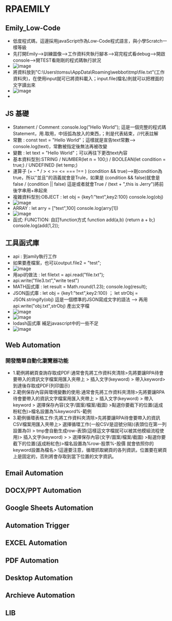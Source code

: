 # RPAEMILY

## Emily_Low-Code 
- 低度程式碼，這邊採用javaScript作為Low-Code程式語言，與小學Scratch一樣等級
- 先打開Emily-->訓練圖像-->工作資料夾執行腳本-->寫完程式看debug-->開啟console-->開TEST看剛剛的程式碼執行狀況
- ![image](https://github.com/Tomalison/RPAEMILY/assets/96727036/7c0f6631-5863-4676-976d-60085ec2d720)
- 將資料放到"C:\Users\tomsu\AppData\Roaming\webbot\tmp\file.txt"(工作資料夾)，在使用input就可已將資料載入；input.file(檔名)則就可以把裡面的文字讀出來
- ![image](https://github.com/Tomalison/RPAEMILY/assets/96727036/85692f49-70b7-4c0c-b6e1-410cf53098a3)
- 
## JS 基礎
- Statement / Comment :console.log("Hello World"); 這是一個完整的程式碼Statement，用.取用，中括弧為放入的東西，；則是代表結束，//代表註解
- 常數 : const text = "Hello World"；這樣就是宣告text常數--> console.log(text)，常數被指定後無法再被改變
- 變數 : let text = "Hello World"；可以再往下更改text內容
- 基本資料型別:STRING / NUMBER(let n = 100;) / BOOLEAN(let condition = true;) / UNDEFINED (let temp;)
- 運算子 (+ - * / > < >= <= === !== ) (condition && true)-->剛condition為true，所以"並且"的涵義就會是Trule，如果是 (condition && false)就會是false / (condition || false) 這是或者就會True / (text + ",this is Jerry")將前後字串用+串起來
- 複雜資料型別:OBJECT : let obj = {key1:"text",key2:100} console.log(obj)
- ![image](https://github.com/Tomalison/RPAEMILY/assets/96727036/711ba455-5447-443e-9961-5b4972c1b151)
- ARRAY : let arry = ["text",100] console.log(arry[1])
- ![image](https://github.com/Tomalison/RPAEMILY/assets/96727036/bfabef18-6022-4333-9b9f-8f7ce5dacd31)
- 函式: FUNCTION: 自訂function方式 function add(a,b) {return a + b;} console.log(add(1,2));

## 工具函式庫
- api : 到amily執行工作
- 如果要產檔案，也可以output.file2 = "test";
- ![image](https://github.com/Tomalison/RPAEMILY/assets/96727036/17618eaf-2317-40ec-9453-fd55a646be39)
- 用api的做法 : let filetxt = api.read("file.txt");
- api.write("file3.txt","write test")
- MATH函式庫 : let result = Math.round(1.23); console.log(result);
- JSON函式庫 : let obj = {key1:"text",key2:100}  ； let strObj = JSON.stringify(obj) 這是一個標準的JSON寫成文字的語法 --> 再用api.write("obj.txt",strObj) 產出文字檔
- ![image](https://github.com/Tomalison/RPAEMILY/assets/96727036/9e9b0b8c-1ba2-4e58-8455-d13b795ba0de)
- ![image](https://github.com/Tomalison/RPAEMILY/assets/96727036/012905a0-0205-4d78-8c43-7ee5ac6e363c)
- lodash函式庫 補足javascript中的一些不足
- ![image](https://github.com/Tomalison/RPAEMILY/assets/96727036/3edf8b4b-645a-469d-b2da-0975c52ff014)


## Web Automation
### 開發簡單自動化瀏覽器功能
- 1.範例將網頁查詢存取成PDF:通常會先將工作資料夾清除>先將要讓RPA待會要帶入的資訊文字檔案用匯入夾帶上 > 插入文字(keyword) > 帶入keyword>到達後存取成PDF(列印圖示)
- 2.範例保存內容與環境變數的使用:通常會先將工作資料夾清除>先將要讓RPA待會要帶入的資訊文字檔案用匯入夾帶上 > 插入文字(keyword) > 帶入keyword > 選擇保存內容(文字/圖案/檔案/截圖) >點選你要截下的位置(返成粉紅色)>檔名設置為%keyword%-範例 
- 3.範例循環表格工作:先將工作資料夾清除>先將要讓RPA待會要帶入的資訊CSV檔案用匯入夾帶上> 選擇循環工作(一般CSV是逗號分隔)(表頭位在第一列設置為0) > tmp會自動生成row-表頭(這樣這文字檔就可以被其他模組流程使用)> 插入文字(keyword) > > 選擇保存內容(文字/圖案/檔案/截圖) >點選你要截下的位置(返成粉紅色)>檔名設置為%row-股票%-股價 就會依照你的keyword設置為檔名> !這邊要注意，循環抓取網頁的各列資訊，位置要在網頁上是固定的，否則將會存取到當下位置的文字資訊。
## Email Automation
## DOCX/PPT Automation
## Google Sheets Automation
## Automation Trigger
## EXCEL Automation
## PDF Automation
## Desktop Automation
## Archieve Automation
## LIB



